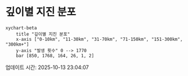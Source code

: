 # 깊이별 지진 분포

```mermaid
xychart-beta
    title "깊이별 지진 분포"
    x-axis ["0-10km", "11-30km", "31-70km", "71-150km", "151-300km", "300km+"]
    y-axis "발생 횟수" 0 --> 1770
    bar [850, 1768, 164, 26, 1, 2]
```

업데이트 시간: 2025-10-13 23:04:07
